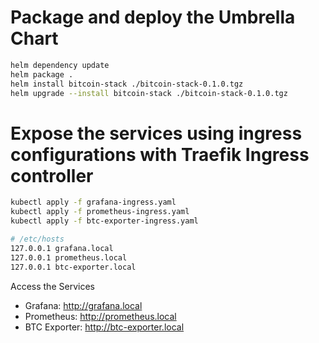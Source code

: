 # Package and deploy the Umbrella Chart

````bash
helm dependency update
helm package .
helm install bitcoin-stack ./bitcoin-stack-0.1.0.tgz
helm upgrade --install bitcoin-stack ./bitcoin-stack-0.1.0.tgz
````

# Expose the services using ingress configurations with Traefik Ingress controller

````bash
kubectl apply -f grafana-ingress.yaml
kubectl apply -f prometheus-ingress.yaml
kubectl apply -f btc-exporter-ingress.yaml
````

````bash
# /etc/hosts
127.0.0.1 grafana.local
127.0.0.1 prometheus.local
127.0.0.1 btc-exporter.local
````

Access the Services

- Grafana: http://grafana.local
- Prometheus: http://prometheus.local
- BTC Exporter: http://btc-exporter.local
